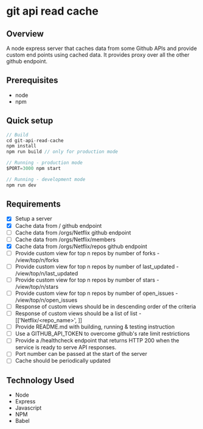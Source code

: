 # git api read cache

## Overview
A node express server that caches data from some Github APIs and provide custom end points using cached data. It provides proxy over all the other github endpoint.

## Prerequisites
* node
* npm

## Quick setup
```js
// Build
cd git-api-read-cache
npm install
npm run build // only for production mode

// Running - production mode
$PORT=3000 npm start

// Running - development mode
npm run dev
```

## Requirements
* [x] Setup a server
* [x] Cache data from / github endpoint
* [ ] Cache data from /orgs/Netflix github endpoint
* [ ] Cache data from /orgs/Netflix/members
* [x] Cache data from /orgs/Netflix/repos github endpoint
* [ ] Provide custom view for top n repos by number of forks - /view/top/n/forks
* [ ] Provide custom view for top n repos by number of last_updated - /view/top/n/last_updated
* [ ] Provide custom view for top n repos by number of stars - /view/top/n/stars
* [ ] Provide custom view for top n repos by number of open_issues - /view/top/n/open_issues
* [ ] Response of custom views should be in descending order of the criteria
* [ ] Response of custom views should be a list of list - [['Netflix/<repo_name>', <criteria value>]]
* [ ] Provide README.md with building, running & testing instruction
* [ ] Use a GITHUB_API_TOKEN to overcome github's rate limit restrictions
* [ ] Provide a /healthcheck endpoint that returns HTTP 200 when the service is ready to serve API responses.
* [ ] Port number can be passed at the start of the server
* [ ] Cache should be periodically updated

## Technology Used
* Node
* Express
* Javascript
* NPM
* Babel




